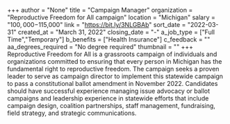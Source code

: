+++
author = "None"
title = "Campaign Manager"
organization = "Reproductive Freedom for All campaign"
location = "Michigan"
salary = "$100,000-$115,000"
link = "https://bit.ly/3NLGBAb"
sort_date = "2022-03-31"
created_at = "March 31, 2022"
closing_date = "-"
a_job_type = ["Full Time","Temporary"]
b_benefits = ["Health Insurance"]
c_feedback = ""
aa_degrees_required = "No degree required"
thumbnail = ""
+++
Reproductive Freedom for All is a grassroots campaign of individuals and organizations committed to ensuring that every person in Michigan has the fundamental right to reproductive freedom. The campaign seeks a proven leader to serve as campaign director to implement this statewide campaign to pass a constitutional ballot amendment in November 2022. Candidates should have successful experience managing issue advocacy or ballot campaigns and leadership experience in statewide efforts that include campaign design, coalition partnerships, staff management, fundraising, field strategy, and strategic communications.